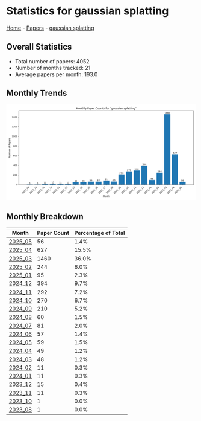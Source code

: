 # Statistics for gaussian splatting

[Home](https://arxcompass.github.io) - [Papers](https://arxcompass.github.io/papers) - [gaussian splatting](https://arxcompass.github.io/papers/gaussian_splatting)

## Overall Statistics

- Total number of papers: 4052
- Number of months tracked: 21
- Average papers per month: 193.0

## Monthly Trends

![Monthly Paper Counts](monthly_stats.png)

## Monthly Breakdown

| Month | Paper Count | Percentage of Total |
| --- | --- | --- |
| [2025_05](./2025_05/papers_1.md) | 56 | 1.4% |
| [2025_04](./2025_04/papers_1.md) | 627 | 15.5% |
| [2025_03](./2025_03/papers_1.md) | 1460 | 36.0% |
| [2025_02](./2025_02/papers_1.md) | 244 | 6.0% |
| [2025_01](./2025_01/papers_1.md) | 95 | 2.3% |
| [2024_12](./2024_12/papers_1.md) | 394 | 9.7% |
| [2024_11](./2024_11/papers_1.md) | 292 | 7.2% |
| [2024_10](./2024_10/papers_1.md) | 270 | 6.7% |
| [2024_09](./2024_09/papers_1.md) | 210 | 5.2% |
| [2024_08](./2024_08/papers_1.md) | 60 | 1.5% |
| [2024_07](./2024_07/papers_1.md) | 81 | 2.0% |
| [2024_06](./2024_06/papers_1.md) | 57 | 1.4% |
| [2024_05](./2024_05/papers_1.md) | 59 | 1.5% |
| [2024_04](./2024_04/papers_1.md) | 49 | 1.2% |
| [2024_03](./2024_03/papers_1.md) | 48 | 1.2% |
| [2024_02](./2024_02/papers_1.md) | 11 | 0.3% |
| [2024_01](./2024_01/papers_1.md) | 11 | 0.3% |
| [2023_12](./2023_12/papers_1.md) | 15 | 0.4% |
| [2023_11](./2023_11/papers_1.md) | 11 | 0.3% |
| [2023_10](./2023_10/papers_1.md) | 1 | 0.0% |
| [2023_08](./2023_08/papers_1.md) | 1 | 0.0% |
